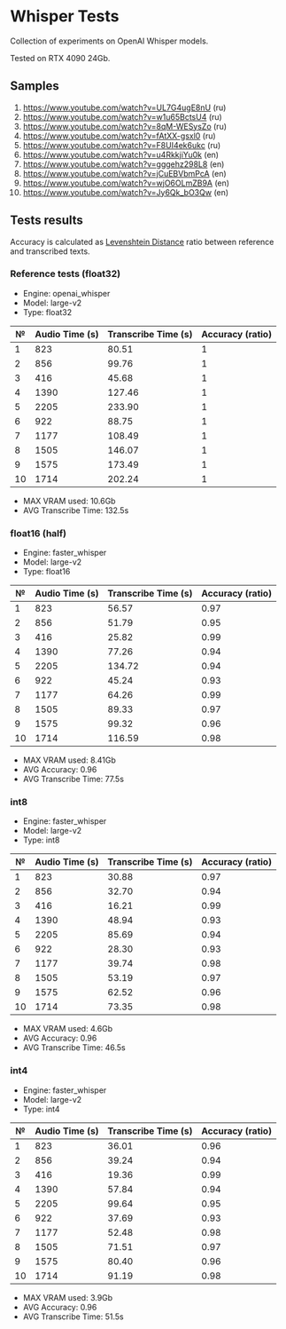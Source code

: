 # Whisper Tests

Collection of experiments on OpenAI Whisper models.

Tested on RTX 4090 24Gb.

## Samples

1. https://www.youtube.com/watch?v=UL7G4ugE8nU (ru)
2. https://www.youtube.com/watch?v=w1u65BctsU4 (ru)
3. https://www.youtube.com/watch?v=8qM-WESysZo (ru)
4. https://www.youtube.com/watch?v=fAtXX-gsxl0 (ru)
5. https://www.youtube.com/watch?v=F8UI4ek6ukc (ru)
6. https://www.youtube.com/watch?v=u4RkkjiYu0k (en)
7. https://www.youtube.com/watch?v=gggehz298L8 (en)
8. https://www.youtube.com/watch?v=jCuEBVbmPcA (en)
9. https://www.youtube.com/watch?v=wjO6OLmZB9A (en)
10. https://www.youtube.com/watch?v=Jy6Qk_bO3Qw (en)

## Tests results

Accuracy is calculated as [Levenshtein Distance](https://en.wikipedia.org/wiki/Levenshtein_distance) ratio between
reference and transcribed texts.

### Reference tests (float32)

* Engine: openai_whisper
* Model: large-v2
* Type: float32

| №  | Audio Time (s) | Transcribe Time (s) | Accuracy (ratio) |
|----|----------------|---------------------|------------------|
| 1  | 823            | 80.51               | 1                |
| 2  | 856            | 99.76               | 1                |
| 3  | 416            | 45.68               | 1                |
| 4  | 1390           | 127.46              | 1                |
| 5  | 2205           | 233.90              | 1                |
| 6  | 922            | 88.75               | 1                |
| 7  | 1177           | 108.49              | 1                |
| 8  | 1505           | 146.07              | 1                |
| 9  | 1575           | 173.49              | 1                |
| 10 | 1714           | 202.24              | 1                |

* MAX VRAM used: 10.6Gb
* AVG Transcribe Time: 132.5s

### float16 (half)

* Engine: faster_whisper
* Model: large-v2
* Type: float16

| №  | Audio Time (s) | Transcribe Time (s) | Accuracy (ratio) |
|----|----------------|---------------------|------------------|
| 1  | 823            | 56.57               | 0.97             |
| 2  | 856            | 51.79               | 0.95             |
| 3  | 416            | 25.82               | 0.99             |
| 4  | 1390           | 77.26               | 0.94             |
| 5  | 2205           | 134.72              | 0.94             |
| 6  | 922            | 45.24               | 0.93             |
| 7  | 1177           | 64.26               | 0.99             |
| 8  | 1505           | 89.33               | 0.97             |
| 9  | 1575           | 99.32               | 0.96             |
| 10 | 1714           | 116.59              | 0.98             |

* MAX VRAM used: 8.41Gb
* AVG Accuracy: 0.96
* AVG Transcribe Time: 77.5s

### int8

* Engine: faster_whisper
* Model: large-v2
* Type: int8

| №  | Audio Time (s) | Transcribe Time (s) | Accuracy (ratio) |
|----|----------------|---------------------|------------------|
| 1  | 823            | 30.88               | 0.97             |
| 2  | 856            | 32.70               | 0.94             |
| 3  | 416            | 16.21               | 0.99             |
| 4  | 1390           | 48.94               | 0.93             |
| 5  | 2205           | 85.69               | 0.94             |
| 6  | 922            | 28.30               | 0.93             |
| 7  | 1177           | 39.74               | 0.98             |
| 8  | 1505           | 53.19               | 0.97             |
| 9  | 1575           | 62.52               | 0.96             |
| 10 | 1714           | 73.35               | 0.98             |

* MAX VRAM used: 4.6Gb
* AVG Accuracy: 0.96
* AVG Transcribe Time: 46.5s

### int4

* Engine: faster_whisper
* Model: large-v2
* Type: int4

| №  | Audio Time (s) | Transcribe Time (s) | Accuracy (ratio) |
|----|----------------|---------------------|------------------|
| 1  | 823            | 36.01               | 0.96             |
| 2  | 856            | 39.24               | 0.94             |
| 3  | 416            | 19.36               | 0.99             |
| 4  | 1390           | 57.84               | 0.94             |
| 5  | 2205           | 99.64               | 0.95             |
| 6  | 922            | 37.69               | 0.93             |
| 7  | 1177           | 52.48               | 0.98             |
| 8  | 1505           | 71.51               | 0.97             |
| 9  | 1575           | 80.40               | 0.96             |
| 10 | 1714           | 91.19               | 0.98             |

* MAX VRAM used: 3.9Gb
* AVG Accuracy: 0.96
* AVG Transcribe Time: 51.5s
